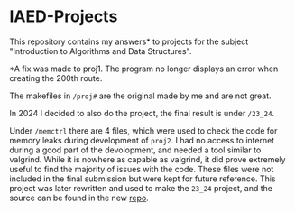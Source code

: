 # IAED-Projects

This repository contains my answers\* to projects for the subject "Introduction to Algorithms and Data Structures".

\*A fix was made to proj1. The program no longer displays an error when creating the 200th route.

The makefiles in `/proj#` are the original made by me and are not great.

In 2024 I decided to also do the project, the final result is under `/23_24`.

Under `/memctrl` there are 4 files, which were used to check the code for memory leaks during development of `proj2`. I had no access to internet during a good part of the devolopment, and needed a tool similar to valgrind. While it is nowhere as capable as valgrind, it did prove extremely useful to find the majority of issues with the code. These files were not included in the final submission but were kept for future reference. This project was later rewritten and used to make the `23_24` project, and the source can be found in the new [repo](https://github.com/didas72/alloc_check).
